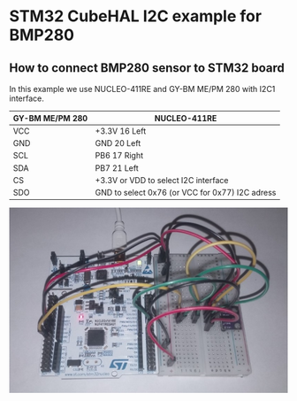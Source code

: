 # STM32 CubeHAL I2C example for BMP280

## How to connect BMP280 sensor to STM32 board 

In this example we use NUCLEO-411RE and GY-BM ME/PM 280 with I2C1 interface. 

| GY-BM ME/PM 280 | NUCLEO-411RE |
|-----------------|--------------|
| VCC             | +3.3V 16 Left|
| GND             | GND 20 Left  |
| SCL             | PB6 17 Right |
| SDA             | PB7 21 Left  |
| CS              | +3.3V or VDD to select I2C interface |
| SDO             | GND to select 0x76 (or VCC for 0x77) I2C adress |

<img src="https://github.com/edarichev/mclib/blob/master/examples/STM32_HAL/STM32F411RET6_BMP280/connect_i2c_bmp280.jpg" />
